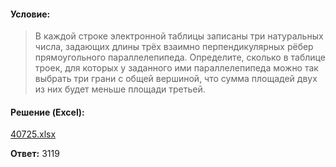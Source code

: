 #### Условие:
> В каждой строке электронной таблицы записаны три натуральных числа, задающих длины трёх взаимно перпендикулярных рёбер прямоугольного параллелепипеда. Определите, сколько в таблице троек, для которых у заданного ими параллелепипеда можно так выбрать три грани с общей вершиной, что сумма площадей двух из них будет меньше площади третьей.

#### Решение (Excel):
[40725.xlsx](https://github.com/Thundiverter/infege2022/files/8053433/40725.xlsx)

**Ответ:** 3119
